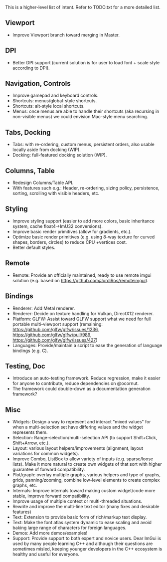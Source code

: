 This is a higher-level list of intent. Refer to TODO.txt for a more detailed list.

## Viewport

- Improve Viewport branch toward merging in Master.

## DPI

- Better DPI support (current solution is for user to load font + scale style according to DPI).

## Navigation, Controls

- Improve gamepad and keyboard controls.
- Shortcuts: menus/global-style shortcuts.
- Shortcuts: alt-style local shortcuts.
- Menus: once menus are able to handle their shortcuts (aka recursing in non-visible menus) we could envision Mac-style menu searching.

## Tabs, Docking

- Tabs: with re-ordering, custom menus, persistent orders, also usable locally aside from docking (WIP).
- Docking: full-featured docking solution (WIP).

## Columns, Table

- Redesign Columns/Table API.
- With features such e.g.: Header, re-ordering, sizing policy, persistence, sorting, scrolling with visible headers, etc.

## Styling

- Improve styling support (easier to add more colors, basic inheritance system, cache float4->ImU32 conversions).
- Improve basic render primitives (allow for gradients, etc.).
- Optimize basic render primitives (e.g. using 8-way texture for curved shapes, borders, circles) to reduce CPU  +vertices cost.
- Better default styles.

## Remote

- Remote: Provide an officially maintained, ready to use remote imgui solution (e.g. based on https://github.com/JordiRos/remoteimgui).

## Bindings

- Renderer: Add Metal renderer.
- Renderer: Decide on texture handling for Vulkan, DirectX12 renderer.
- Platform: GLFW: Assist toward GLFW support what we need for full portable multi-viewport support (remaining: https://github.com/glfw/glfw/issues/1236, https://github.com/glfw/glfw/pull/989, https://github.com/glfw/glfw/issues/427)
- Languages: Provide/maintain a script to ease the generation of language bindings (e.g. C).

## Testing, Doc

- Introduce an auto-testing framework. Reduce regression, make it easier for anyone to contribute, reduce dependencies on @ocornut.
- The framework could double-down as a documentation generation framework?

## Misc

- Widgets: Design a way to represent and interact "mixed values" for when a multi-selection set have differing values and the widget represents them.
- Selection: Range-selection/multi-selection API (to support Shift+Click, Shift+Arrow, etc.).
- Layout: various layout helpers/improvements (alignment, layout variations for common widgets).
- Improve Combo, ListBox to allow variety of inputs (e.g. sparse/loose lists). Make it more natural to create own widgets of that sort with higher guarantee of forward compatibility.
- Plot/graph: overlay multiple graphs, various helpers and type of graphs, grids, panning/zooming, combine low-level elements to create complex graphs, etc.
- Internals: Improve internals toward making custom widget/code more stable, improve forward compatibility.
- Improve usage of multiple context or multi-threaded situations.
- Rewrite and improve the multi-line text editor (many fixes and desirable features)
- Text: Extension to provide basic form of rich/markup text display.
- Text: Make the font atlas system dynamic to ease scaling and avoid baking large range of characters for foreign languages.
- Demos: Add more demos/examples!
- Support: Provide support to both expert and novice users. Dear ImGui is used by many people learning C++ and although their questions are sometimes misled, keeping younger developers in the C++ ecosystem is healthy and useful for everyone.
